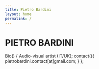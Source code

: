 ```yaml
---
title: Pietro Bardini
layout: home
permalink: /
---
```


# PIETRO BARDINI
Bio() { 
  Audio-visual artist (IT/UK);
  contact(){
    pietrobardini.contact[at]gmail.com;
  }
};



